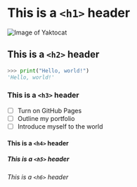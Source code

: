 # This is a `<h1>` header

![Image of Yaktocat](https://octodex.github.com/images/yaktocat.png)

## This is a `<h2>` header

```python
>>> print("Hello, world!")
'Hello, world!'
```

### This is a `<h3>` header

- [ ] Turn on GitHub Pages
- [ ] Outline my portfolio
- [ ] Introduce myself to the world

#### This is a `<h4>` header

##### This is a `<h5>` header

###### This is a `<h6>` header
